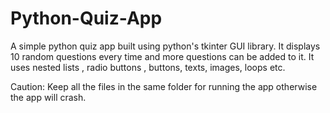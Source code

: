 # Python-Quiz-App
A simple python quiz app built using python's  tkinter GUI  library.
It displays 10 random questions every time and more questions can be added to it.
It uses nested lists , radio buttons , buttons, texts, images, loops etc.

Caution: Keep all the files in the same folder for running the app otherwise the app will crash.
